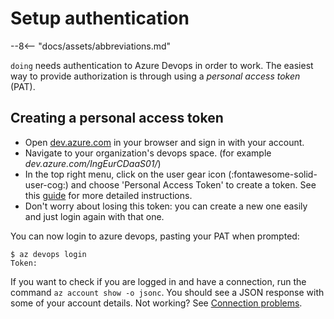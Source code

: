 # Setup authentication

--8<-- "docs/assets/abbreviations.md"

`doing` needs authentication to Azure Devops in order to work. The easiest way to provide authorization is through using a *personal access token* (PAT).

## Creating a personal access token

- Open [dev.azure.com](https://dev.azure.com/) in your browser and sign in with your account.
- Navigate to your organization's devops space. (for example *dev.azure.com/IngEurCDaaS01/*)
- In the top right menu, click on the user gear icon (:fontawesome-solid-user-cog:) and choose 'Personal Access Token' to create a token. See this [guide](https://docs.microsoft.com/en-us/azure/devops/organizations/accounts/use-personal-access-tokens-to-authenticate?view=azure-devops&tabs=preview-page) for more detailed instructions.
- Don't worry about losing this token: you can create a new one easily and just login again with that one.

You can now login to azure devops, pasting your PAT when prompted:

<div class="termy">

```console
$ az devops login
Token: 
```

</div>

If you want to check if you are logged in and have a connection, run the command `az account show -o jsonc`. You should see a JSON response with some of your account details. Not working? See [Connection problems](http://localhost:8000/howto/connection_problems/).